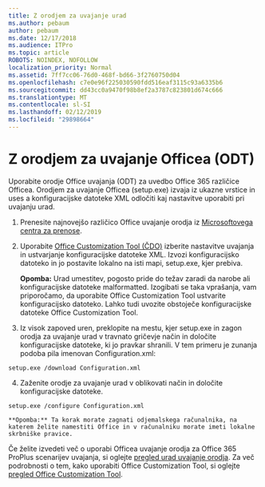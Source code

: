 ```yaml
---
title: Z orodjem za uvajanje urad
ms.author: pebaum
author: pebaum
ms.date: 12/17/2018
ms.audience: ITPro
ms.topic: article
ROBOTS: NOINDEX, NOFOLLOW
localization_priority: Normal
ms.assetid: 7ff7cc06-76d0-468f-bd66-3f2760750d04
ms.openlocfilehash: c7e0e96f225030590fdd516eaf3115c93a6335b6
ms.sourcegitcommit: dd43cc0a9470f98b8ef2a3787c823801d674c666
ms.translationtype: MT
ms.contentlocale: sl-SI
ms.lasthandoff: 02/12/2019
ms.locfileid: "29898664"
---
```

# <a name="using-the-office-deployment-tool-odt"></a>Z orodjem za uvajanje Officea (ODT)

Uporabite orodje Office uvajanja (ODT) za uvedbo Office 365 različice Officea. Orodjem za uvajanje Officea (setup.exe) izvaja iz ukazne vrstice in uses a konfiguracijske datoteke XML odločiti kaj nastavitve uporabiti pri uvajanju urad.
  
1. Prenesite najnovejšo različico Office uvajanje orodja iz [Microsoftovega centra za prenose](http://go.microsoft.com/fwlink/p/?LinkID=626065).
    
2. Uporabite [Office Customization Tool (ČDO)](https://config.office.com) izberite nastavitve uvajanja in ustvarjanje konfiguracijske datoteke XML. Izvozi konfiguracijsko datoteko in jo postavite lokalno na isti mapi, setup.exe, kjer prebiva. 
    
    **Opomba:** Urad umestitev, pogosto pride do težav zaradi da narobe ali konfiguracijske datoteke malformatted. Izogibati se taka vprašanja, vam priporočamo, da uporabite Office Customization Tool ustvarite konfiguracijsko datoteko. Lahko tudi uvozite obstoječe konfiguracijske datoteke Office Customization Tool. 
    
3. Iz visok zapoved uren, preklopite na mestu, kjer setup.exe in zagon orodja za uvajanje urad v travnato gričevje način in določite konfiguracijske datoteke, ki jo pravkar shranili. V tem primeru je zunanja podoba pila imenovan Configuration.xml:
    
  ```
  setup.exe /download Configuration.xml  
  ```

4. Zaženite orodje za uvajanje urad v oblikovati način in določite konfiguracijske datoteke.
    
  ```
  setup.exe /configure Configuration.xml
  ```

    **Opomba:** Ta korak morate zagnati odjemalskega računalnika, na katerem želite namestiti Office in v računalniku morate imeti lokalne skrbniške pravice. 
    
Če želite izvedeti več o uporabi Officea uvajanje orodja za Office 365 ProPlus scenarijev uvajanja, si oglejte [pregled urad uvajanje orodja](https://docs.microsoft.com/deployoffice/overview-of-the-office-2016-deployment-tool). Za več podrobnosti o tem, kako uporabiti Office Customization Tool, si oglejte [pregled Office Customization Tool](https://docs.microsoft.com/DeployOffice/overview-of-the-office-customization-tool-for-click-to-run).
  

